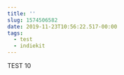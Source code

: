 ```yaml
---
title: ''
slug: 1574506582
date: 2019-11-23T10:56:22.517-00:00
tags:
  - test
  - indiekit
---
```

TEST 10